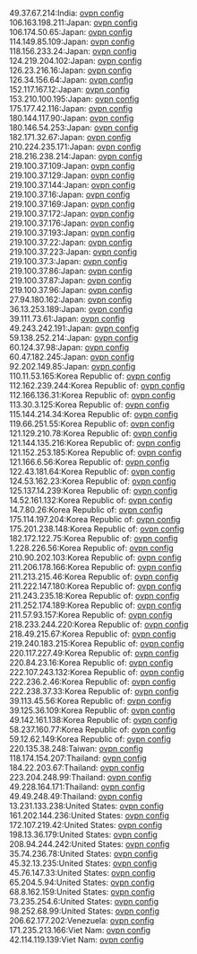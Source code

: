 49.37.67.214:India: [ovpn config](vpn/49_37_67_214.ovpn)  
106.163.198.211:Japan: [ovpn config](vpn/106_163_198_211.ovpn)  
106.174.50.65:Japan: [ovpn config](vpn/106_174_50_65.ovpn)  
114.149.85.109:Japan: [ovpn config](vpn/114_149_85_109.ovpn)  
118.156.233.24:Japan: [ovpn config](vpn/118_156_233_24.ovpn)  
124.219.204.102:Japan: [ovpn config](vpn/124_219_204_102.ovpn)  
126.23.216.16:Japan: [ovpn config](vpn/126_23_216_16.ovpn)  
126.34.156.64:Japan: [ovpn config](vpn/126_34_156_64.ovpn)  
152.117.167.12:Japan: [ovpn config](vpn/152_117_167_12.ovpn)  
153.210.100.195:Japan: [ovpn config](vpn/153_210_100_195.ovpn)  
175.177.42.116:Japan: [ovpn config](vpn/175_177_42_116.ovpn)  
180.144.117.90:Japan: [ovpn config](vpn/180_144_117_90.ovpn)  
180.146.54.253:Japan: [ovpn config](vpn/180_146_54_253.ovpn)  
182.171.32.67:Japan: [ovpn config](vpn/182_171_32_67.ovpn)  
210.224.235.171:Japan: [ovpn config](vpn/210_224_235_171.ovpn)  
218.216.238.214:Japan: [ovpn config](vpn/218_216_238_214.ovpn)  
219.100.37.109:Japan: [ovpn config](vpn/219_100_37_109.ovpn)  
219.100.37.129:Japan: [ovpn config](vpn/219_100_37_129.ovpn)  
219.100.37.144:Japan: [ovpn config](vpn/219_100_37_144.ovpn)  
219.100.37.16:Japan: [ovpn config](vpn/219_100_37_16.ovpn)  
219.100.37.169:Japan: [ovpn config](vpn/219_100_37_169.ovpn)  
219.100.37.172:Japan: [ovpn config](vpn/219_100_37_172.ovpn)  
219.100.37.176:Japan: [ovpn config](vpn/219_100_37_176.ovpn)  
219.100.37.193:Japan: [ovpn config](vpn/219_100_37_193.ovpn)  
219.100.37.22:Japan: [ovpn config](vpn/219_100_37_22.ovpn)  
219.100.37.223:Japan: [ovpn config](vpn/219_100_37_223.ovpn)  
219.100.37.3:Japan: [ovpn config](vpn/219_100_37_3.ovpn)  
219.100.37.86:Japan: [ovpn config](vpn/219_100_37_86.ovpn)  
219.100.37.87:Japan: [ovpn config](vpn/219_100_37_87.ovpn)  
219.100.37.96:Japan: [ovpn config](vpn/219_100_37_96.ovpn)  
27.94.180.162:Japan: [ovpn config](vpn/27_94_180_162.ovpn)  
36.13.253.189:Japan: [ovpn config](vpn/36_13_253_189.ovpn)  
39.111.73.61:Japan: [ovpn config](vpn/39_111_73_61.ovpn)  
49.243.242.191:Japan: [ovpn config](vpn/49_243_242_191.ovpn)  
59.138.252.214:Japan: [ovpn config](vpn/59_138_252_214.ovpn)  
60.124.37.98:Japan: [ovpn config](vpn/60_124_37_98.ovpn)  
60.47.182.245:Japan: [ovpn config](vpn/60_47_182_245.ovpn)  
92.202.149.85:Japan: [ovpn config](vpn/92_202_149_85.ovpn)  
110.11.53.165:Korea Republic of: [ovpn config](vpn/110_11_53_165.ovpn)  
112.162.239.244:Korea Republic of: [ovpn config](vpn/112_162_239_244.ovpn)  
112.166.136.31:Korea Republic of: [ovpn config](vpn/112_166_136_31.ovpn)  
113.30.3.125:Korea Republic of: [ovpn config](vpn/113_30_3_125.ovpn)  
115.144.214.34:Korea Republic of: [ovpn config](vpn/115_144_214_34.ovpn)  
119.66.251.55:Korea Republic of: [ovpn config](vpn/119_66_251_55.ovpn)  
121.129.210.78:Korea Republic of: [ovpn config](vpn/121_129_210_78.ovpn)  
121.144.135.216:Korea Republic of: [ovpn config](vpn/121_144_135_216.ovpn)  
121.152.253.185:Korea Republic of: [ovpn config](vpn/121_152_253_185.ovpn)  
121.166.6.56:Korea Republic of: [ovpn config](vpn/121_166_6_56.ovpn)  
122.43.181.64:Korea Republic of: [ovpn config](vpn/122_43_181_64.ovpn)  
124.53.162.23:Korea Republic of: [ovpn config](vpn/124_53_162_23.ovpn)  
125.137.14.239:Korea Republic of: [ovpn config](vpn/125_137_14_239.ovpn)  
14.52.161.132:Korea Republic of: [ovpn config](vpn/14_52_161_132.ovpn)  
14.7.80.26:Korea Republic of: [ovpn config](vpn/14_7_80_26.ovpn)  
175.114.197.204:Korea Republic of: [ovpn config](vpn/175_114_197_204.ovpn)  
175.201.238.148:Korea Republic of: [ovpn config](vpn/175_201_238_148.ovpn)  
182.172.122.75:Korea Republic of: [ovpn config](vpn/182_172_122_75.ovpn)  
1.228.226.56:Korea Republic of: [ovpn config](vpn/1_228_226_56.ovpn)  
210.90.202.103:Korea Republic of: [ovpn config](vpn/210_90_202_103.ovpn)  
211.206.178.166:Korea Republic of: [ovpn config](vpn/211_206_178_166.ovpn)  
211.213.215.46:Korea Republic of: [ovpn config](vpn/211_213_215_46.ovpn)  
211.222.147.180:Korea Republic of: [ovpn config](vpn/211_222_147_180.ovpn)  
211.243.235.18:Korea Republic of: [ovpn config](vpn/211_243_235_18.ovpn)  
211.252.174.189:Korea Republic of: [ovpn config](vpn/211_252_174_189.ovpn)  
211.57.93.157:Korea Republic of: [ovpn config](vpn/211_57_93_157.ovpn)  
218.233.244.220:Korea Republic of: [ovpn config](vpn/218_233_244_220.ovpn)  
218.49.215.67:Korea Republic of: [ovpn config](vpn/218_49_215_67.ovpn)  
219.240.183.215:Korea Republic of: [ovpn config](vpn/219_240_183_215.ovpn)  
220.117.227.49:Korea Republic of: [ovpn config](vpn/220_117_227_49.ovpn)  
220.84.23.16:Korea Republic of: [ovpn config](vpn/220_84_23_16.ovpn)  
222.107.243.132:Korea Republic of: [ovpn config](vpn/222_107_243_132.ovpn)  
222.236.2.46:Korea Republic of: [ovpn config](vpn/222_236_2_46.ovpn)  
222.238.37.33:Korea Republic of: [ovpn config](vpn/222_238_37_33.ovpn)  
39.113.45.56:Korea Republic of: [ovpn config](vpn/39_113_45_56.ovpn)  
39.125.36.109:Korea Republic of: [ovpn config](vpn/39_125_36_109.ovpn)  
49.142.161.138:Korea Republic of: [ovpn config](vpn/49_142_161_138.ovpn)  
58.237.160.77:Korea Republic of: [ovpn config](vpn/58_237_160_77.ovpn)  
59.12.62.149:Korea Republic of: [ovpn config](vpn/59_12_62_149.ovpn)  
220.135.38.248:Taiwan: [ovpn config](vpn/220_135_38_248.ovpn)  
118.174.154.207:Thailand: [ovpn config](vpn/118_174_154_207.ovpn)  
184.22.203.67:Thailand: [ovpn config](vpn/184_22_203_67.ovpn)  
223.204.248.99:Thailand: [ovpn config](vpn/223_204_248_99.ovpn)  
49.228.164.171:Thailand: [ovpn config](vpn/49_228_164_171.ovpn)  
49.49.248.49:Thailand: [ovpn config](vpn/49_49_248_49.ovpn)  
13.231.133.238:United States: [ovpn config](vpn/13_231_133_238.ovpn)  
161.202.144.236:United States: [ovpn config](vpn/161_202_144_236.ovpn)  
172.107.219.42:United States: [ovpn config](vpn/172_107_219_42.ovpn)  
198.13.36.179:United States: [ovpn config](vpn/198_13_36_179.ovpn)  
208.94.244.242:United States: [ovpn config](vpn/208_94_244_242.ovpn)  
35.74.236.78:United States: [ovpn config](vpn/35_74_236_78.ovpn)  
45.32.13.235:United States: [ovpn config](vpn/45_32_13_235.ovpn)  
45.76.147.33:United States: [ovpn config](vpn/45_76_147_33.ovpn)  
65.204.5.94:United States: [ovpn config](vpn/65_204_5_94.ovpn)  
68.8.162.159:United States: [ovpn config](vpn/68_8_162_159.ovpn)  
73.235.254.6:United States: [ovpn config](vpn/73_235_254_6.ovpn)  
98.252.68.99:United States: [ovpn config](vpn/98_252_68_99.ovpn)  
206.62.177.202:Venezuela: [ovpn config](vpn/206_62_177_202.ovpn)  
171.235.213.166:Viet Nam: [ovpn config](vpn/171_235_213_166.ovpn)  
42.114.119.139:Viet Nam: [ovpn config](vpn/42_114_119_139.ovpn)  
